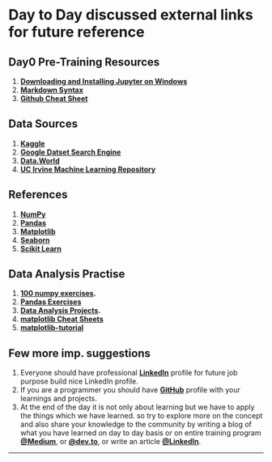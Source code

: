 # Day to Day discussed external links for future reference

## Day0 Pre-Training Resources

1. **[Downloading and Installing Jupyter on Windows](https://medium.com/@anilkumarteegala/getting-started-with-anaconda-and-jupyter-notebook-on-windows-68e68a2a3bbb)**
2. **[Markdown Syntax](https://www.markdownguide.org/cheat-sheet/)**
3. **[Github Cheat Sheet](https://github.github.com/training-kit/downloads/github-git-cheat-sheet.pdf)**

## Data Sources
1. **[Kaggle](https://www.kaggle.com/datasets)**
2. **[Google Datset Search Engine](https://datasetsearch.research.google.com/)**
3. **[Data.World](https://data.world/)**
4. **[UC Irvine Machine Learning Repository](https://archive.ics.uci.edu/ml/index.php)**


## References

1. **[NumPy](http://numpy.org/)**
2. **[Pandas](http://pandas.pydata.org/)**
5. **[Matplotlib](http://matplotlib.org/)**
6. **[Seaborn](https://seaborn.pydata.org/)**
7. **[Scikit Learn](http://scikit-learn.org)**

## Data Analysis Practise

1. **[100 numpy exercises](https://github.com/rougier/numpy-100).**
2. **[Pandas Exercises](https://github.com/guipsamora/pandas_exercises)**
3. **[Data Analysis Projects](freecodecamp.org/learn/data-analysis-with-python/data-analysis-with-python-projects/).**
2. **[matplotlib Cheat Sheets](https://github.com/rougier/matplotlib-cheatsheet)**
3. **[matplotlib-tutorial](https://github.com/rougier/matplotlib-tutorial)**

## Few more imp. suggestions
1. Everyone should have professional [**LinkedIn**](https://www.linkedin.com/) profile for future job purpose build nice LinkedIn profile.
2. If you are a programmer you should have [**GitHub**](github.com) profile with your learnings and projects.
3. At the end of the day it is not only about learning but we have to apply the things which we have learned. so try to explore more on the concept and also share your knowledge to the community by writing a blog of what you have learned on day to day basis or on entire training program [**@Medium**](https://medium.com/), or [**@dev.to**](https://dev.to/new), or write an article [**@LinkedIn**](https://www.linkedin.com/post/new/).
***************************
